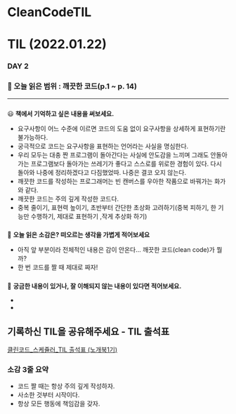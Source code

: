 # CleanCodeTIL
# TIL (2022.01.22)

### DAY 2

### 🔖 오늘 읽은 범위 : 깨끗한 코드(p.1 ~ p. 14)

---

### <aside>
😃 **책에서 기억하고 싶은 내용을 써보세요.**

</aside>

- 요구사항이 어느 수준에 이르면 코드의 도움 없이 요구사항을 상세하게 표현하기란 불가능하다.
- 궁극적으로 코드는 요구사항을 표현하는 언어라는 사실을 명심한다.
- 우리 모두는 대충 짠 프로그램이 돌아간다는 사실에 안도감을 느끼며 그래도 안돌아가는 프로그램보다 돌아가는 쓰레기가 좋다고 스스로를 위로한 경험이 있다. 다시 돌아와 나중에 정리하겠다고 다짐했었따. 나중은 결코 오지 않는다.
- 깨끗한 코드를 작성하는 프로그래머는 빈 캔버스를 우아한 작품으로 바꿔가는 화가와 같다.
- 깨끗한 코드는 주의 깊게 작성한 코드다.
- 중복 줄이기, 표현력 높이기, 초반부터 간단한 초상화 고려하기(중복 피하기, 한 기능만 수행하기, 제대로 표현하기 ,작게 추상화 하기)

### <aside>
🤔 **오늘 읽은 소감은? 떠오르는 생각을 가볍게 적어보세요**

</aside>

- 아직 앞 부분이라 전체적인 내용은 감이 안온다... 깨끗한 코드(clean code)가 뭘까?
- 한 번 코드를 짤 때 제대로 짜자!

### <aside>
🔎 **궁금한 내용이 있거나, 잘 이해되지 않는 내용이 있다면 적어보세요.**

</aside>

- 
- 

## 기록하신 TIL을 공유해주세요 - TIL 출석표

[클린코드_스케쥴러_TIL 출석표 (노개북1기)](https://docs.google.com/spreadsheets/d/1Cy2NOnfFDP6Y1snkd3nL5VidLDmBq8C9696iTwbc_K0/edit#gid=0)

### 소감 3줄 요약 

- 코드 짤 때는 항상 주의 깊게 작성하자.
- 사소한 것부터 시작이다.
- 항상 모든 행동에 책임감을 갖자.
